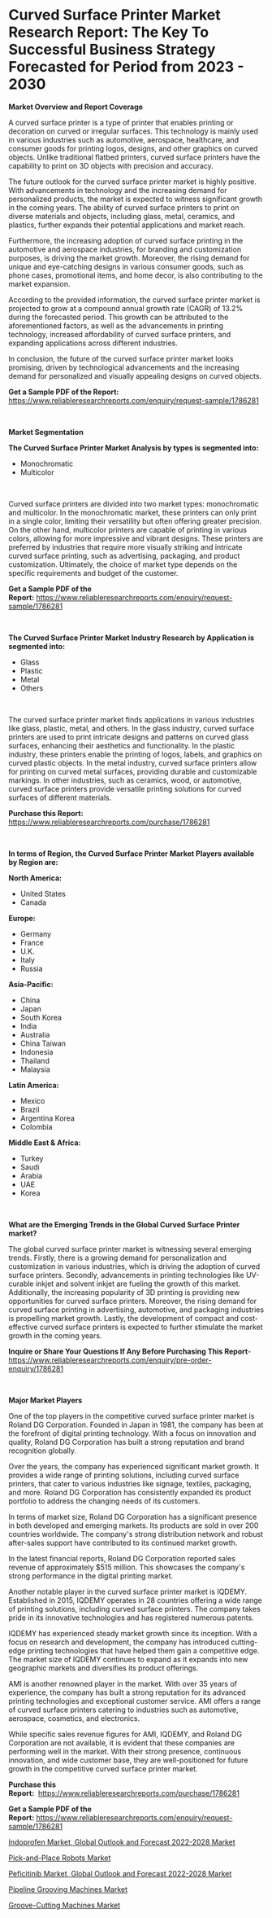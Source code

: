 <p><h1>Curved Surface Printer Market Research Report: The Key To Successful Business Strategy Forecasted for Period from 2023 - 2030</h1></p><p><strong>Market Overview and Report Coverage</strong></p>
<p><p>A curved surface printer is a type of printer that enables printing or decoration on curved or irregular surfaces. This technology is mainly used in various industries such as automotive, aerospace, healthcare, and consumer goods for printing logos, designs, and other graphics on curved objects. Unlike traditional flatbed printers, curved surface printers have the capability to print on 3D objects with precision and accuracy.</p><p>The future outlook for the curved surface printer market is highly positive. With advancements in technology and the increasing demand for personalized products, the market is expected to witness significant growth in the coming years. The ability of curved surface printers to print on diverse materials and objects, including glass, metal, ceramics, and plastics, further expands their potential applications and market reach.</p><p>Furthermore, the increasing adoption of curved surface printing in the automotive and aerospace industries, for branding and customization purposes, is driving the market growth. Moreover, the rising demand for unique and eye-catching designs in various consumer goods, such as phone cases, promotional items, and home decor, is also contributing to the market expansion.</p><p>According to the provided information, the curved surface printer market is projected to grow at a compound annual growth rate (CAGR) of 13.2% during the forecasted period. This growth can be attributed to the aforementioned factors, as well as the advancements in printing technology, increased affordability of curved surface printers, and expanding applications across different industries.</p><p>In conclusion, the future of the curved surface printer market looks promising, driven by technological advancements and the increasing demand for personalized and visually appealing designs on curved objects.</p></p>
<p><strong>Get a Sample PDF of the Report:</strong> <a href="https://www.reliableresearchreports.com/enquiry/request-sample/1786281">https://www.reliableresearchreports.com/enquiry/request-sample/1786281</a></p>
<p>&nbsp;</p>
<p><strong>Market Segmentation</strong></p>
<p><strong>The Curved Surface Printer Market Analysis by types is segmented into:</strong></p>
<p><ul><li>Monochromatic</li><li>Multicolor</li></ul></p>
<p>&nbsp;</p>
<p><p>Curved surface printers are divided into two market types: monochromatic and multicolor. In the monochromatic market, these printers can only print in a single color, limiting their versatility but often offering greater precision. On the other hand, multicolor printers are capable of printing in various colors, allowing for more impressive and vibrant designs. These printers are preferred by industries that require more visually striking and intricate curved surface printing, such as advertising, packaging, and product customization. Ultimately, the choice of market type depends on the specific requirements and budget of the customer.</p></p>
<p><strong>Get a Sample PDF of the Report:</strong>&nbsp;<a href="https://www.reliableresearchreports.com/enquiry/request-sample/1786281">https://www.reliableresearchreports.com/enquiry/request-sample/1786281</a></p>
<p>&nbsp;</p>
<p><strong>The Curved Surface Printer Market Industry Research by Application is segmented into:</strong></p>
<p><ul><li>Glass</li><li>Plastic</li><li>Metal</li><li>Others</li></ul></p>
<p>&nbsp;</p>
<p><p>The curved surface printer market finds applications in various industries like glass, plastic, metal, and others. In the glass industry, curved surface printers are used to print intricate designs and patterns on curved glass surfaces, enhancing their aesthetics and functionality. In the plastic industry, these printers enable the printing of logos, labels, and graphics on curved plastic objects. In the metal industry, curved surface printers allow for printing on curved metal surfaces, providing durable and customizable markings. In other industries, such as ceramics, wood, or automotive, curved surface printers provide versatile printing solutions for curved surfaces of different materials.</p></p>
<p><strong>Purchase this Report:</strong>&nbsp; <a href="https://www.reliableresearchreports.com/purchase/1786281">https://www.reliableresearchreports.com/purchase/1786281</a></p>
<p>&nbsp;</p>
<p><strong>In terms of Region, the Curved Surface Printer Market Players available by Region are:</strong></p>
<p>
    <p> <strong> North America: </strong>
        <ul>
            <li>United States</li>
            <li>Canada</li>
        </ul>
        </p> 
    <p> <strong> Europe: </strong>
        <ul>
            <li>Germany</li>
            <li>France</li>
            <li>U.K.</li>
            <li>Italy</li>
            <li>Russia</li>
        </ul>
        </p> 
    <p> <strong> Asia-Pacific: </strong>
        <ul>
            <li>China</li>
            <li>Japan</li>
            <li>South Korea</li>
            <li>India</li>
            <li>Australia</li>
            <li>China Taiwan</li>
            <li>Indonesia</li>
            <li>Thailand</li>
            <li>Malaysia</li>
        </ul>
        </p> 
    <p> <strong> Latin America: </strong>
        <ul>
            <li>Mexico</li>
            <li>Brazil</li>
            <li>Argentina Korea</li>
            <li>Colombia</li>
        </ul>
        </p> 
    <p> <strong> Middle East & Africa: </strong>
        <ul>
            <li>Turkey</li>
            <li>Saudi</li>
            <li>Arabia</li>
            <li>UAE</li>
            <li>Korea</li>
        </ul>
    </p>
    </p>
<p>&nbsp;</p>
<p><strong>What are the Emerging Trends in the Global Curved Surface Printer market?</strong></p>
<p><p>The global curved surface printer market is witnessing several emerging trends. Firstly, there is a growing demand for personalization and customization in various industries, which is driving the adoption of curved surface printers. Secondly, advancements in printing technologies like UV-curable inkjet and solvent inkjet are fueling the growth of this market. Additionally, the increasing popularity of 3D printing is providing new opportunities for curved surface printers. Moreover, the rising demand for curved surface printing in advertising, automotive, and packaging industries is propelling market growth. Lastly, the development of compact and cost-effective curved surface printers is expected to further stimulate the market growth in the coming years.</p></p>
<p><strong>Inquire or Share Your Questions If Any Before Purchasing This Report</strong>- <a href="https://www.reliableresearchreports.com/enquiry/pre-order-enquiry/1786281">https://www.reliableresearchreports.com/enquiry/pre-order-enquiry/1786281</a></p>
<p>&nbsp;</p>
<p><strong>Major Market Players</strong></p>
<p><p>One of the top players in the competitive curved surface printer market is Roland DG Corporation. Founded in Japan in 1981, the company has been at the forefront of digital printing technology. With a focus on innovation and quality, Roland DG Corporation has built a strong reputation and brand recognition globally.</p><p>Over the years, the company has experienced significant market growth. It provides a wide range of printing solutions, including curved surface printers, that cater to various industries like signage, textiles, packaging, and more. Roland DG Corporation has consistently expanded its product portfolio to address the changing needs of its customers.</p><p>In terms of market size, Roland DG Corporation has a significant presence in both developed and emerging markets. Its products are sold in over 200 countries worldwide. The company's strong distribution network and robust after-sales support have contributed to its continued market growth.</p><p>In the latest financial reports, Roland DG Corporation reported sales revenue of approximately $515 million. This showcases the company's strong performance in the digital printing market.</p><p>Another notable player in the curved surface printer market is IQDEMY. Established in 2015, IQDEMY operates in 28 countries offering a wide range of printing solutions, including curved surface printers. The company takes pride in its innovative technologies and has registered numerous patents.</p><p>IQDEMY has experienced steady market growth since its inception. With a focus on research and development, the company has introduced cutting-edge printing technologies that have helped them gain a competitive edge. The market size of IQDEMY continues to expand as it expands into new geographic markets and diversifies its product offerings.</p><p>AMI is another renowned player in the market. With over 35 years of experience, the company has built a strong reputation for its advanced printing technologies and exceptional customer service. AMI offers a range of curved surface printers catering to industries such as automotive, aerospace, cosmetics, and electronics.</p><p>While specific sales revenue figures for AMI, IQDEMY, and Roland DG Corporation are not available, it is evident that these companies are performing well in the market. With their strong presence, continuous innovation, and wide customer base, they are well-positioned for future growth in the competitive curved surface printer market.</p></p>
<p><strong>Purchase this Report:</strong>&nbsp;&nbsp;<a href="https://www.reliableresearchreports.com/purchase/1786281">https://www.reliableresearchreports.com/purchase/1786281</a></p>
<p></p>
<p><strong>Get a Sample PDF of the Report:</strong>&nbsp;<a href="https://www.reliableresearchreports.com/enquiry/request-sample/1786281">https://www.reliableresearchreports.com/enquiry/request-sample/1786281</a></p>
<p><p><a href="https://medium.com/@juliusadams1991/indoprofen-market-global-outlook-and-forecast-2022-2028-market-the-key-to-successful-business-d498cbe4be85">Indoprofen Market, Global Outlook and Forecast 2022-2028 Market</a></p><p><a href="https://www.linkedin.com/pulse/pick-and-place-robots-market-size-growth-forecast-from/">Pick-and-Place Robots Market</a></p><p><a href="https://medium.com/@sylvanfahey/peficitinib-market-global-outlook-and-forecast-2022-2028-market-size-reveals-the-best-marketing-6aca87a764d9">Peficitinib Market, Global Outlook and Forecast 2022-2028 Market</a></p><p><a href="https://www.linkedin.com/pulse/pipeline-grooving-machines-market-size-2023-2030-global/">Pipeline Grooving Machines Market</a></p><p><a href="https://www.linkedin.com/pulse/groove-cutting-machines-market-share-amp-new-trends-analysis/">Groove-Cutting Machines Market</a></p></p>